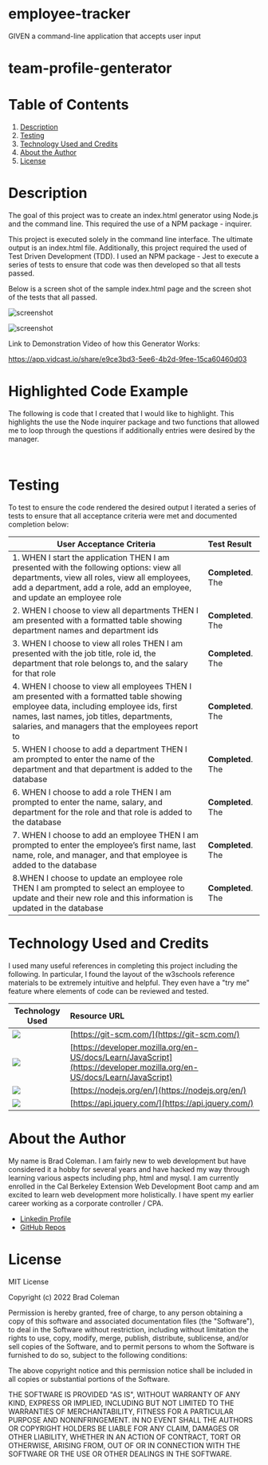 # employee-tracker


GIVEN a command-line application that accepts user input

















# team-profile-genterator

# **Table of Contents**
1. [Description](#description)
2. [Testing](#testing)
3. [Technology Used and Credits](#technology-used-and-credits)
4. [About the Author](#about-the-author)
5. [License](#license)


# **Description**

The goal of this project was to create an index.html generator using Node.js and the command line.   This required the use of a NPM package - inquirer.    

This project is executed solely in the command line interface.  The ultimate output is an index.html file.  Additionally, this project required the used of Test Driven Development (TDD). I used an NPM package - Jest to execute a series of tests to ensure that code was then developed so that all tests passed.  

Below is a screen shot of the sample index.html page and the screen shot of the tests that all passed. 

![screenshot](./assets/screen_shot.jpg)


![screenshot](./assets/screenShot2.jpg)


Link to Demonstration Video of how this Generator Works:

https://app.vidcast.io/share/e9ce3bd3-5ee6-4b2d-9fee-15ca60460d03


# **Highlighted Code Example**

The following is code that I created that I would like to highlight.  This highlights the use the Node inquirer package and two functions that allowed me to loop through the questions if additionally entries were desired by the manager.  

```


```


# **Testing** 

To test to ensure the code rendered the desired output I iterated a series of tests to ensure that all acceptance criteria were met and documented completion below:

| User Acceptance Criteria | Test Result | 
| ------------- |:-------------| 
|1. WHEN I start the application THEN I am presented with the following options: view all departments, view all roles, view all employees, add a department, add a role, add an employee, and update an employee role  |**Completed**.  The   |
|2. WHEN I choose to view all departments THEN I am presented with a formatted table showing department names and department ids   |**Completed**.  The     |
|3. WHEN I choose to view all roles THEN I am presented with the job title, role id, the department that role belongs to, and the salary for that role     |**Completed**.  The      |
|4. WHEN I choose to view all employees THEN I am presented with a formatted table showing employee data, including employee ids, first names, last names, job titles, departments, salaries, and managers that the employees report to  |**Completed**.  The     |
|5. WHEN I choose to add a department THEN I am prompted to enter the name of the department and that department is added to the database  |**Completed**.  The     |
|6. WHEN I choose to add a role THEN I am prompted to enter the name, salary, and department for the role and that role is added to the database    |**Completed**.  The   |
|7. WHEN I choose to add an employee THEN I am prompted to enter the employee’s first name, last name, role, and manager, and that employee is added to the database   |**Completed**.  The    |
|8.WHEN I choose to update an employee role THEN I am prompted to select an employee to update and their new role and this information is updated in the database  | **Completed**.  The   |


# **Technology Used and Credits**

I used many useful references in completing this project including the following.  In particular, I found the layout of the w3schools reference materials to be extremely intuitive and helpful.  They even have a "try me" feature where elements of code can be reviewed and tested. 


| Technology Used | Resource URL | 
| ------------- |:-------------| 
| <img src="https://img.shields.io/badge/GIT-E44C30?style=for-the-badge&logo=git&logoColor=white"> | [https://git-scm.com/](https://git-scm.com/) | 
| <img src="https://img.shields.io/badge/JavaScript-F7DF1E?style=for-the-badge&logo=javascript&logoColor=black"> | [https://developer.mozilla.org/en-US/docs/Learn/JavaScript](https://developer.mozilla.org/en-US/docs/Learn/JavaScript) |
| <img src="https://img.shields.io/badge/Node.js-43853D?style=for-the-badge&logo=node.js&logoColor=white"> | [https://nodejs.org/en/](https://nodejs.org/en/) |
| <img src="https://img.shields.io/badge/jQuery-0769AD?style=for-the-badge&logo=jquery&logoColor=white"> | [https://api.jquery.com/](https://api.jquery.com/) |

# **About the Author**

My name is Brad Coleman. I am fairly new to web development but have considered it a hobby for several years and have hacked my way through learning various aspects including php, html and mysql.  I am currently enrolled in the Cal Berkeley Extension Web Development Boot camp and am excited to learn web development more holistically.  I have spent my earlier career working as a corporate controller / CPA.

- [Linkedin Profile](https://www.linkedin.com/in/brad-coleman-109529/)
- [GitHub Repos](https://github.com/bradcoleman60?tab=repositories)


# **License**

MIT License

Copyright (c) 2022 Brad Coleman

Permission is hereby granted, free of charge, to any person obtaining a copy
of this software and associated documentation files (the "Software"), to deal
in the Software without restriction, including without limitation the rights
to use, copy, modify, merge, publish, distribute, sublicense, and/or sell
copies of the Software, and to permit persons to whom the Software is
furnished to do so, subject to the following conditions:

The above copyright notice and this permission notice shall be included in all
copies or substantial portions of the Software.

THE SOFTWARE IS PROVIDED "AS IS", WITHOUT WARRANTY OF ANY KIND, EXPRESS OR
IMPLIED, INCLUDING BUT NOT LIMITED TO THE WARRANTIES OF MERCHANTABILITY,
FITNESS FOR A PARTICULAR PURPOSE AND NONINFRINGEMENT. IN NO EVENT SHALL THE
AUTHORS OR COPYRIGHT HOLDERS BE LIABLE FOR ANY CLAIM, DAMAGES OR OTHER
LIABILITY, WHETHER IN AN ACTION OF CONTRACT, TORT OR OTHERWISE, ARISING FROM,
OUT OF OR IN CONNECTION WITH THE SOFTWARE OR THE USE OR OTHER DEALINGS IN THE
SOFTWARE.



